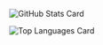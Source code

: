 ![GitHub Stats Card](https://github-readme-stats.vercel.app/api?username=takumi34&show_icons=true&count_private=true&theme=merko)

![Top Languages Card](https://github-readme-stats.vercel.app/api/top-langs/?username=takumi34&count_private=true&theme=merko)
